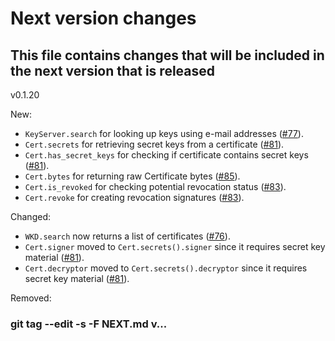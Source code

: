 # Next version changes
## This file contains changes that will be included in the next version that is released
v0.1.20

New:
  - `KeyServer.search` for looking up keys using e-mail addresses ([#77]).
  - `Cert.secrets` for retrieving secret keys from a certificate ([#81]).
  - `Cert.has_secret_keys` for checking if certificate contains secret keys ([#81]).
  - `Cert.bytes` for returning raw Certificate bytes ([#85]).
  - `Cert.is_revoked` for checking potential revocation status ([#83]).
  - `Cert.revoke` for creating revocation signatures ([#83]).

Changed:
  - `WKD.search` now returns a list of certificates ([#76]).
  - `Cert.signer` moved to `Cert.secrets().signer` since it requires secret key material ([#81]).
  - `Cert.decryptor` moved to `Cert.secrets().decryptor` since it requires secret key material ([#81]).

Removed:

[#76]: https://codeberg.org/wiktor/pysequoia/issues/76
[#77]: https://codeberg.org/wiktor/pysequoia/issues/77
[#81]: https://codeberg.org/wiktor/pysequoia/issues/81
[#83]: https://codeberg.org/wiktor/pysequoia/issues/83
[#85]: https://codeberg.org/wiktor/pysequoia/issues/85

### git tag --edit -s -F NEXT.md v...
